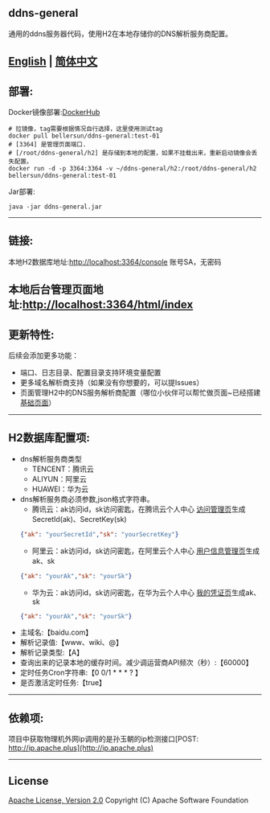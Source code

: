 ## ddns-general
通用的ddns服务器代码，使用H2在本地存储你的DNS解析服务商配置。

[English](https://github.com/BellerSun/ddns-general/blob/master/README.md) |
[简体中文](https://github.com/BellerSun/ddns-general/blob/master/README_CN.md)
----------
## 部署:
Docker镜像部署:[DockerHub](https://hub.docker.com/r/bellersun/ddns-general)
```shell
# 拉镜像，tag需要根据情况自行选择，这里使用测试tag
docker pull bellersun/ddns-general:test-01
# [3364] 是管理页面端口.
# [/root/ddns-general/h2] 是存储到本地的配置，如果不挂载出来，重新启动镜像会丢失配置。
docker run -d -p 3364:3364 -v ~/ddns-general/h2:/root/ddns-general/h2  bellersun/ddns-general:test-01
```
Jar部署:
```shell
java -jar ddns-general.jar
```
----------
## 链接:
本地H2数据库地址:[http://localhost:3364/console](http://localhost:3364/console)  账号SA，无密码

本地后台管理页面地址:[http://localhost:3364/html/index](http://localhost:3364/html/index)
----------
## 更新特性:
后续会添加更多功能：
  * 端口、日志目录、配置目录支持环境变量配置
  * 更多域名解析商支持（如果没有你想要的，可以提Issues）
  * 页面管理H2中的DNS服务解析商配置（哪位小伙伴可以帮忙做页面~已经搭建[基础页面](http://localhost:3364/html/index)）

----------
## H2数据库配置项:
* dns解析服务商类型
  * TENCENT：腾讯云
  * ALIYUN：阿里云
  * HUAWEI：华为云
* dns解析服务商必须参数,json格式字符串。
  * 腾讯云：ak访问id，sk访问密匙，在腾讯云个人中心 [访问管理页][tencent_token]生成SecretId(ak)、SecretKey(sk)
  ```json
  {"ak": "yourSecretId","sk": "yourSecretKey"}
  ```
  * 阿里云：ak访问id，sk访问密匙，在阿里云个人中心 [用户信息管理页][aliyun_token]生成ak、sk
  ```json
  {"ak": "yourAk","sk": "yourSk"}
  ```
  * 华为云：ak访问id，sk访问密匙，在华为云个人中心 [我的凭证页][huawei_token]生成ak、sk
  ```json
  {"ak": "yourAk","sk": "yourSk"}
  ```
* 主域名:【baidu.com】
* 解析记录值:【www、wiki、@】
* 解析记录类型:【A】
* 查询出来的记录本地的缓存时间。减少调运营商API频次（秒）:【60000】
* 定时任务Cron字符串:【0 0/1 * * * ? 】
* 是否激活定时任务:【true】

----------
## 依赖项:
项目中获取物理机外网ip调用的是孙玉朝的ip检测接口[POST:  http://ip.apache.plus](http://ip.apache.plus)

----------
## License
[Apache License, Version 2.0](http://www.apache.org/licenses/LICENSE-2.0.html) Copyright (C) Apache Software Foundation

[tencent_token]: https://console.cloud.tencent.com/cam/capi
[aliyun_token]: https://usercenter.console.aliyun.com/?spm=api-workbench.API%20Explorer.0.0.113b1e0fG0CkQG#/manage/ak
[huawei_token]: https://console.huaweicloud.com/iam/?region=cn-north-4&locale=zh-cn#/mine/accessKey
